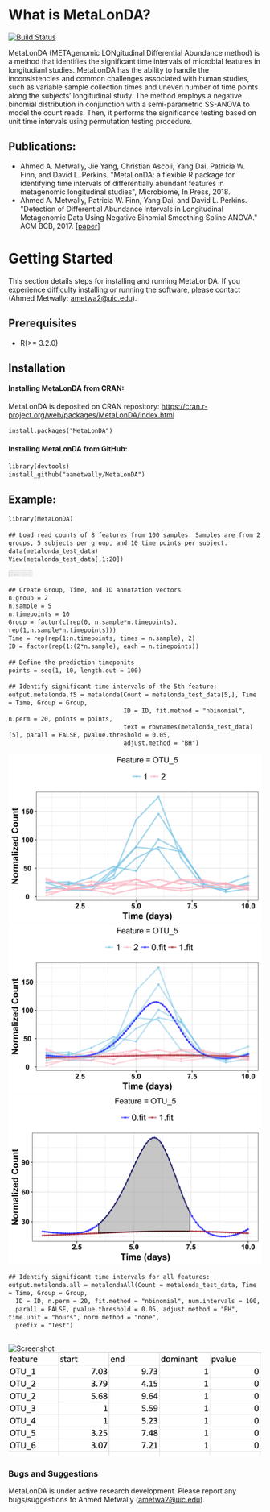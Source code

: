 # What is MetaLonDA?

[![Build Status](https://travis-ci.org/aametwally/MetaLonDA.svg?branch=master)](https://travis-ci.org/aametwally/MetaLonDA)


MetaLonDA (METAgenomic LONgitudinal Differential Abundance method) is a method that identifies the significant time intervals of microbial features in longitudianl studies. MetaLonDA has the ability to handle the inconsistencies and common challenges associated with human studies, such as variable sample collection times and uneven number of time points along the subjects’ longitudinal study. The method employs a negative binomial distribution in conjunction with a semi-parametric SS-ANOVA to model the count reads. Then, it performs the significance testing based on unit time intervals using permutation testing procedure.



## Publications:
* Ahmed A. Metwally, Jie Yang, Christian Ascoli, Yang Dai, Patricia W. Finn, and David L. Perkins. "MetaLonDA: a flexible R package for identifying time intervals of differentially abundant features in metagenomic longitudinal studies", Microbiome, In Press, 2018.
* Ahmed A. Metwally, Patricia W. Finn, Yang Dai, and David L. Perkins. "Detection of Differential Abundance Intervals in Longitudinal Metagenomic Data Using Negative Binomial Smoothing Spline ANOVA." ACM BCB, 2017. [[paper](https://dl.acm.org/citation.cfm?id=3107429)]




# Getting Started
This section details steps for installing and running MetaLonDA. If you experience difficulty installing or running the software, please contact (Ahmed Metwally: ametwa2@uic.edu).

## Prerequisites

* R(>= 3.2.0)


## Installation

#### Installing MetaLonDA from CRAN:
MetaLonDA is deposited on CRAN repository: https://cran.r-project.org/web/packages/MetaLonDA/index.html
```
install.packages("MetaLonDA")
```


#### Installing MetaLonDA from GitHub:
```
library(devtools)
install_github("aametwally/MetaLonDA")
```



## Example:
```
library(MetaLonDA)

## Load read counts of 8 features from 100 samples. Samples are from 2 groups, 5 subjects per group, and 10 time points per subject.
data(metalonda_test_data)
View(metalonda_test_data[,1:20])
```


<img src="docs/TestData.png" width="48">
<!-- ![Screenshot](docs/TestData.png) --!>


```
## Create Group, Time, and ID annotation vectors
n.group = 2
n.sample = 5
n.timepoints = 10
Group = factor(c(rep(0, n.sample*n.timepoints), rep(1,n.sample*n.timepoints)))
Time = rep(rep(1:n.timepoints, times = n.sample), 2)
ID = factor(rep(1:(2*n.sample), each = n.timepoints))

## Define the prediction timeponits 
points = seq(1, 10, length.out = 100)

## Identify significant time intervals of the 5th feature: 
output.metalonda.f5 = metalonda(Count = metalonda_test_data[5,], Time = Time, Group = Group,
                                ID = ID, fit.method = "nbinomial", n.perm = 20, points = points,
                                text = rownames(metalonda_test_data)[5], parall = FALSE, pvalue.threshold = 0.05,     
                                adjust.method = "BH")
```

![Screenshot](docs/Feature_OTU_5.jpg)
![Screenshot](docs/Feature_OTU_5_CurveFitting_nbinomial.jpg)
![Screenshot](docs/Feature_OTU_5_SignificantInterval_nbinomial.jpg)



```
## Identify significant time intervals for all features: 
output.metalonda.all = metalondaAll(Count = metalonda_test_data, Time = Time, Group = Group,
  ID = ID, n.perm = 20, fit.method = "nbinomial", num.intervals = 100, 
  parall = FALSE, pvalue.threshold = 0.05, adjust.method = "BH", time.unit = "hours", norm.method = "none",
  prefix = "Test")
  
```


![Screenshot](docs/Test_MetaLonDA_TimeIntervals.jpg)
![Screenshot](docs/Test_MetaLonDA_TimeIntervals_summary.png)




### Bugs and Suggestions
MetaLonDA is under active research development. Please report any bugs/suggestions to Ahmed Metwally (ametwa2@uic.edu).
